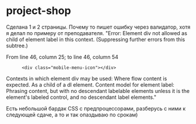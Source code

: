 # project-shop
Сделана 1 и 2 страницы. 
Почему то пишет ошибку через валидатор, хотя я делал по примеру от преподавателя.
"Error: Element div not allowed as child of element label in this context. (Suppressing further errors from this subtree.)

From line 46, column 25; to line 46, column 54

          <div class="mobile-menu-icon"></div>

Contexts in which element div may be used:
Where flow content is expected.
As a child of a dl element.
Content model for element label:
Phrasing content, but with no descendant labelable elements unless it is the element's labeled control, and no descendant label elements."

Есть небольшой бардак CSS с предпроцессорами, разберусь с ними к следующей сдаче, а то и так опаздываю по срокам)
